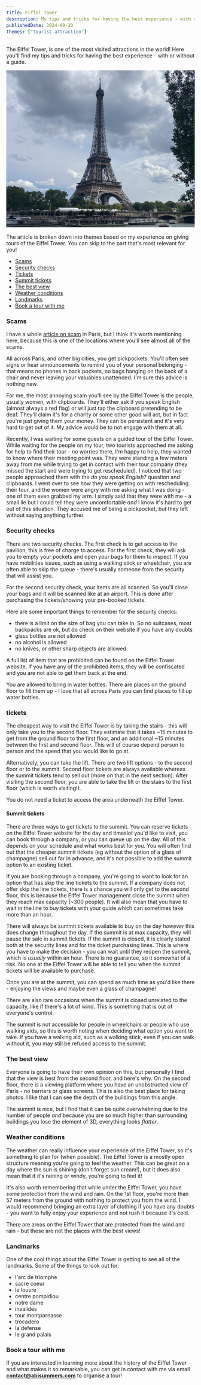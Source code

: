 ```yaml
---
title: Eiffel Tower
description: My tips and tricks for having the best experience - with or without a guide.
publishedDate: 2024-09-23
themes: ["tourist-attraction"]
---
```


The Eiffel Tower, is one of the most visited attractions in the world! Here you'll find my tips and tricks for having the best experience - with or without a guide.

![a view of the Eiffel Tower](./images/eiffel-tower.jpeg)

The article is broken down into themes based on my experience on giving tours of the Eiffel Tower. You can skip to the part that's most relevant for you!

- [Scams](#scams)
- [Security checks](#security)
- [Tickets](#tickets)
- [Summit tickets](#summit-tickets)
- [The best view](#best-view)
- [Weather conditions](#weather)
- [Landmarks](#landmarks)
- [Book a tour with me](#guided-tour)

<a name="scams"></a>

### Scams

I have a whole [article on scam](/articles/guide/common-scams/) in Paris, but I think it's worth mentioning here, because this is one of the locations where you'll see almost all of the scams.

All across Paris, and other big cities, you get pickpockets. You'll often see signs or hear announcements to remind you of your personal belonging - that means no phones in back pockets, no bags hanging on the back of a chair and never leaving your valuables unattended. I'm sure this advice is nothing new.

For me, the most annoying scam you'll see by the Eiffel Tower is the people, usually women, with clipboards. They'll either ask if you speak English (almost always a red flag) or will just tap the clipboard pretending to be deaf. They'll claim it's for a charity or some other good will act, but in fact you're just giving them your money. They can be persistent and it's very hard to get out of it. My advice would be to not engage with them at all.

Recently, I was waiting for some guests on a guided tour of the Eiffel Tower. While waiting for the people on my tour, two tourists approached me asking for help to find their tour - no worries there, I'm happy to help, they wanted to know where their meeting point was. They were standing a few meters away from me while trying to get in contact with their tour company (they missed the start and were trying to get rescheduled). I noticed that two people approached them with the _do you speak English?_ question and clipboards. I went over to see how they were getting on with rescheduling their tour, and the women were angry with me asking what I was doing - one of them even grabbed my arm. I simply said that they were with me - a small lie but I could tell they were uncomfortable _and_ I know it's hard to get out of this situation. They accused me of being a pickpocket, but they left without saying anything further.

<a name="security"></a>

### Security checks

There are two security checks. The first check is to get access to the pavilion, this is free of charge to access. For the first check, they will ask you to empty your pockets and open your bags for them to inspect. If you have mobilities issues, such as using a walking stick or wheelchair, you are often able to skip the queue - there's usually someone from the security that will assist you.

For the second security check, your items are all scanned. So you'll close your bags and it will be scanned like at an airport. This is done after purchasing the tickets/showing your pre-booked tickets.

Here are some important things to remember for the security checks:

- there is a limit on the size of bag you can take in. So no suitcases, most backpacks are ok, but do check on their website if you have any doubts
- glass bottles are not allowed
- no alcohol is allowed
- no knives, or other sharp objects are allowed

A full list of item that are prohibited can be found on the Eiffel Tower website. If you have any of the prohibited items, they will be confiscated and you are not able to get them back at the end.

You are allowed to bring in water bottles. There are places on the ground floor to fill them up - I love that all across Paris you can find places to fill up water bottles.

<a name="tickets"></a>

### tickets

The cheapest way to visit the Eiffel Tower is by taking the stairs - this will only take you to the second floor. They estimate that it takes ~15 minutes to get from the ground floor to the first floor, and an additional ~15 minutes between the first and second floor. This will of course depend person to person and the speed that you would like to go at.

Alternatively, you can take the lift. There are two lift options - to the second floor or to the summit. Second floor tickets are always available whereas the summit tickets tend to sell out (more on that in the next section). After visiting the second floor, you are able to take the lift or the stairs to the first floor (which is worth visiting!).

You do not need a ticket to access the area underneath the Eiffel Tower.

<a name="summit-tickets"></a>

#### Summit tickets

There are three ways to get tickets to the summit. You can reserve tickets on the Eiffel Tower website for the day and timeslot you'd like to visit, you can book through a company, or you can queue up on the day. All of this depends on your schedule and what works best for you. You will often find out that the cheaper summit tickets (eg without the option of a glass of champagne) sell out far in advance, and it's not possible to add the summit option to an existing ticket.

If you are booking through a company, you're going to want to look for an option that has skip the line tickets to the summit. If a company does not offer skip the line tickets, there is a chance you will only get to the second floor, this is because the Eiffel Tower management close the summit when they reach max capacity (~300 people). It will also mean that you have to wait in the line to buy tickets with your guide which can sometimes take more than an hour.

There will always be summit tickets available to buy on the day _however_ this does change throughout the day. If the summit is at max capacity, they will pause the sale in summit tickets. If the summit is closed, it is clearly stated both at the security lines and for the ticket purchasing lines. This is where you have to make the decision - you can wait until they reopen the summit, which is _usually_ within an hour. There is no guarantee, so it somewhat of a risk. No one at the Eiffel Tower will be able to tell you when the summit tickets will be available to purchase.

Once you are at the summit, you can spend as much time as you'd like there - enjoying the views and maybe even a glass of champagne!

There are also rare occasions when the summit is closed unrelated to the capacity, like if there's a lot of wind. This is something that is out of everyone's control.

The summit is not accessible for people in wheelchairs or people who use walking aids, so this is worth noting when deciding what option you want to take. If you have a walking aid, such as a walking stick, even if you can walk without it, you may still be refused access to the summit.

<a name="best-view"></a>

### The best view

Everyone is going to have their own opinion on this, but personally I find that the view is best from the second floor, and here's why. On the second floor, there is a viewing platform where you have an unobstructed view of Paris - no barriers or glass screens. This is also the best place for taking photos. I like that I can see the depth of the buildings from this angle.

The summit is nice, but I find that it can be quite overwhelming due to the number of people _and_ because you are so much higher than surrounding buildings you lose the element of 3D, everything looks _flatter_.

<a name="weather"></a>

### Weather conditions

The weather can really influence your experience of the Eiffel Tower, so it's something to plan for (when possible). The Eiffel Tower is a mostly open structure meaning you're going to feel the weather. This can be great on a day where the sun is shining (don't forget sun cream!), but it does also mean that if it's raining or windy, you're going to feel it!

It's also worth remembering that while under the Eiffel Tower, you have _some_ protection from the wind and rain. On the 1st floor, you're more than 57 meters from the ground with nothing to protect you from the wind. I would recommend bringing an extra layer of clothing if you have any doubts - you want to fully enjoy your experience and not rush it because it's cold.

There are areas on the Eiffel Tower that are protected from the wind and rain - but these are not the places with the best views!

<a name="landmarks"></a>

### Landmarks

One of the cool things about the Eiffel Tower is getting to see all of the landmarks. Some of the things to look out for:

- l'arc de triomphe
- sacre coeur
- le louvre
- centre pompidiou
- notre dame
- invalides
- tour montparnasse
- trocadero
- la defense
- le grand palais

<a name="guided-tour"></a>

### Book a tour with me

If you are interested in learning more about the history of the Eiffel Tower and what makes it so remarkable, you can get in contact with me via email **[contact@abisummers.com](mailto:contact@abisummers.com)** to organise a tour!

<!-- For a guided tour of the ground floor where I tell you some of the stories behind the Eiffel Tower, and what makes it so remarkable (because, it really is!), pricing starts at 40€. A tour of the ground floor will take ~1 hour.

If you would like for me to join you to the 2nd floor or summit, an additional fee will be charged. I am able to show you they key landmarks that are scattered across Paris and explain a bit about each of them.

Note: the Eiffel Tower tickets are not included in this price. This is something you will have to pay for (including my ticket if you would like me to join you to the second floor or summit). -->

<br>
